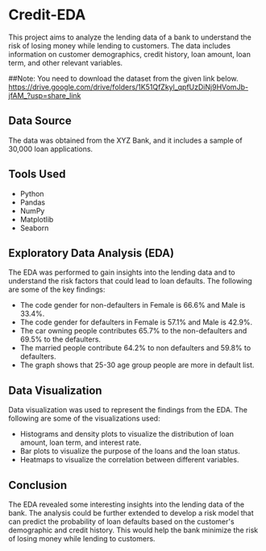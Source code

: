# Credit-EDA
This project aims to analyze the lending data of a bank to understand the risk of losing money while lending to customers. The data includes information on customer demographics, credit history, loan amount, loan term, and other relevant variables.

##Note: 
You need to download the dataset from the given link below.
https://drive.google.com/drive/folders/1K51QfZkyl_qpfUzDiNj9HVomJb-jfAM_?usp=share_link

## Data Source
The data was obtained from the XYZ Bank, and it includes a sample of 30,000 loan applications.

## Tools Used
- Python
- Pandas
- NumPy
- Matplotlib
- Seaborn

## Exploratory Data Analysis (EDA)
The EDA was performed to gain insights into the lending data and to understand the risk factors that could lead to loan defaults. The following are some of the key findings:

- The code gender for non-defaulters in Female is 66.6% and Male is 33.4%. 
- The code gender for defaulters in Female is 57.1% and Male is 42.9%.
- The car owning people contributes 65.7% to the non-defaulters and 69.5% to the defaulters.
- The married people contribute 64.2% to non defaulters and 59.8% to defaulters.
- The graph shows that 25-30 age group people are more in default list.

## Data Visualization
Data visualization was used to represent the findings from the EDA. The following are some of the visualizations used:

- Histograms and density plots to visualize the distribution of loan amount, loan term, and interest rate.
- Bar plots to visualize the purpose of the loans and the loan status.
- Heatmaps to visualize the correlation between different variables.

## Conclusion
The EDA revealed some interesting insights into the lending data of the bank. The analysis could be further extended to develop a risk model that can predict the probability of loan defaults based on the customer's demographic and credit history. This would help the bank minimize the risk of losing money while lending to customers.
